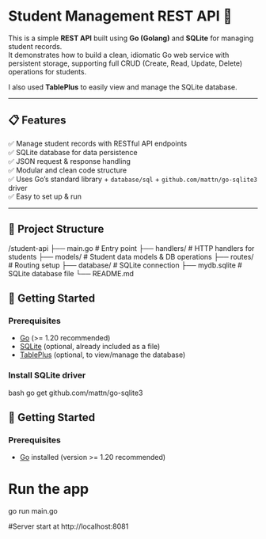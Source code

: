 # Student Management REST API 🚀

This is a simple **REST API** built using **Go (Golang)** and **SQLite** for managing student records.  
It demonstrates how to build a clean, idiomatic Go web service with persistent storage, supporting full CRUD (Create, Read, Update, Delete) operations for students.

I also used **TablePlus** to easily view and manage the SQLite database.

---

## 📋 Features
✅ Manage student records with RESTful API endpoints  
✅ SQLite database for data persistence  
✅ JSON request & response handling  
✅ Modular and clean code structure  
✅ Uses Go’s standard library + `database/sql` + `github.com/mattn/go-sqlite3` driver  
✅ Easy to set up & run

---

## 📂 Project Structure

/student-api
├── main.go            # Entry point
├── handlers/          # HTTP handlers for students
├── models/            # Student data models & DB operations
├── routes/            # Routing setup
├── database/          # SQLite connection
├── mydb.sqlite        # SQLite database file
└── README.md


## 🚀 Getting Started

### Prerequisites
- [Go](https://golang.org/dl/) (>= 1.20 recommended)
- [SQLite](https://www.sqlite.org/index.html) (optional, already included as a file)
- [TablePlus](https://tableplus.com/) (optional, to view/manage the database)

### Install SQLite driver
bash
go get github.com/mattn/go-sqlite3
## 🚀 Getting Started

### Prerequisites
- [Go](https://golang.org/dl/) installed (version >= 1.20 recommended)

# Run the app
go run main.go

#Server start at
http://localhost:8081
